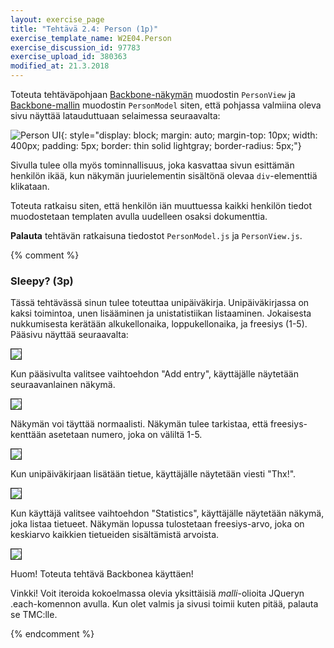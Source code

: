 ```yaml
---
layout: exercise_page
title: "Tehtävä 2.4: Person (1p)"
exercise_template_name: W2E04.Person
exercise_discussion_id: 97783
exercise_upload_id: 380363
modified_at: 21.3.2018
---
```


Toteuta tehtäväpohjaan [Backbone-näkymän][Backbone-view] muodostin `PersonView` ja [Backbone-mallin][Backbone-model] muodostin `PersonModel` siten, että pohjassa valmiina oleva sivu näyttää latauduttuaan selaimessa seuraavalta:

[Backbone-view]: http://backbonejs.org/#View
[Backbone-model]: http://backbonejs.org/#Model

![Person UI](../img/w2e04-person.png "Person UI"){: style="display: block; margin: auto; margin-top: 10px; width: 400px; padding: 5px; border: thin solid lightgray; border-radius: 5px;"}

Sivulla tulee olla myös tominnallisuus, joka kasvattaa sivun esittämän henkilön ikää, kun näkymän juurielementin sisältönä olevaa `div`-elementtiä klikataan.

Toteuta ratkaisu siten, että henkilön iän muuttuessa kaikki henkilön tiedot muodostetaan templaten avulla uudelleen osaksi dokumenttia.


**Palauta** tehtävän ratkaisuna tiedostot `PersonModel.js` ja `PersonView.js`.


{% comment %}



<h3>Sleepy? (3p)</h3>

<p>Tässä tehtävässä sinun tulee toteuttaa unipäiväkirja. Unipäiväkirjassa on kaksi toimintoa, unen lisääminen ja unistatistiikan listaaminen. Jokaisesta nukkumisesta kerätään alkukellonaika, loppukellonaika, ja freesiys (1-5). Pääsivu näyttää seuraavalta:</p>

<p><img src="img/w4e06-sleepy-1.png" border="1"/></p>

<p>Kun pääsivulta valitsee vaihtoehdon "Add entry", käyttäjälle näytetään seuraavanlainen näkymä.</p>

<p><img src="img/w4e06-sleepy-2.png" border="1"/></p>

<p>Näkymän voi täyttää normaalisti. Näkymän tulee tarkistaa, että freesiys-kenttään asetetaan numero, joka on väliltä 1-5.</p>

<p><img src="img/w4e06-sleepy-3.png" border="1"/></p>

<p>Kun unipäiväkirjaan lisätään tietue, käyttäjälle näytetään viesti "Thx!".</p>

<p><img src="img/w4e06-sleepy-4.png" border="1"/></p>

<p>Kun käyttäjä valitsee vaihtoehdon "Statistics", käyttäjälle näytetään näkymä, joka listaa tietueet. Näkymän lopussa tulostetaan freesiys-arvo, joka on keskiarvo kaikkien tietueiden sisältämistä arvoista.</p>

<p><img src="img/w4e06-sleepy-5.png" border="1"/></p>

<p>Huom! Toteuta tehtävä Backbonea käyttäen!</p>

<p>Vinkki! Voit iteroida kokoelmassa olevia yksittäisiä <em>malli</em>-olioita JQueryn .each-komennon avulla. Kun olet valmis ja sivusi toimii kuten pitää, palauta se TMC:lle.</p>


{% endcomment %}
